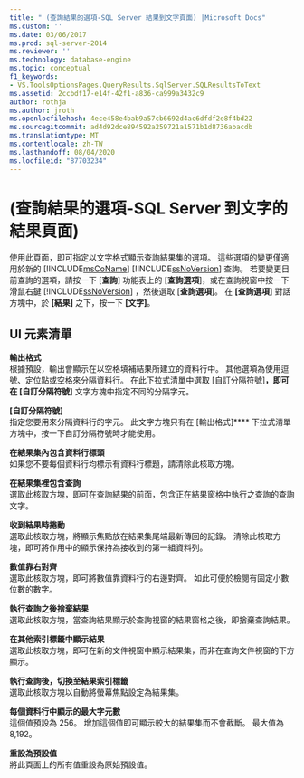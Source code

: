 ```yaml
---
title: " (查詢結果的選項-SQL Server 結果到文字頁面) |Microsoft Docs"
ms.custom: ''
ms.date: 03/06/2017
ms.prod: sql-server-2014
ms.reviewer: ''
ms.technology: database-engine
ms.topic: conceptual
f1_keywords:
- VS.ToolsOptionsPages.QueryResults.SqlServer.SQLResultsToText
ms.assetid: 2ccbdf17-e14f-42f1-a836-ca999a3432c9
author: rothja
ms.author: jroth
ms.openlocfilehash: 4ece458e4bab9a57cb6692d4ac6dfdf2e8f4bd22
ms.sourcegitcommit: ad4d92dce894592a259721a1571b1d8736abacdb
ms.translationtype: MT
ms.contentlocale: zh-TW
ms.lasthandoff: 08/04/2020
ms.locfileid: "87703234"
---
```

# <a name="options-query-results-sql-server-results-to-text-page"></a> (查詢結果的選項-SQL Server 到文字的結果頁面) 
  使用此頁面，即可指定以文字格式顯示查詢結果集的選項。 這些選項的變更僅適用於新的 [!INCLUDE[msCoName](../includes/msconame-md.md)] [!INCLUDE[ssNoVersion](../includes/ssnoversion-md.md)] 查詢。 若要變更目前查詢的選項，請按一下 [**查詢**] 功能表上的 [**查詢選項**]，或在查詢視窗中按一下滑鼠右鍵 [!INCLUDE[ssNoVersion](../includes/ssnoversion-md.md)] ，然後選取 [**查詢選項**]。 在 **[查詢選項]** 對話方塊中，於 **[結果]** 之下，按一下 **[文字]**。  
  
## <a name="ui-element-list"></a>UI 元素清單  
 **輸出格式**  
 根據預設，輸出會顯示在以空格填補結果所建立的資料行中。 其他選項為使用逗號、定位點或空格來分隔資料行。 在此下拉式清單中選取 [自訂分隔符號]****，即可在 [自訂分隔符號]**** 文字方塊中指定不同的分隔字元。  
  
 **[自訂分隔符號]**  
 指定您要用來分隔資料行的字元。 此文字方塊只有在 [輸出格式]**** 下拉式清單方塊中，按一下自訂分隔符號時才能使用。  
  
 **在結果集內包含資料行標頭**  
 如果您不要每個資料行均標示有資料行標題，請清除此核取方塊。  
  
 **在結果集裡包含查詢**  
 選取此核取方塊，即可在查詢結果的前面，包含正在結果窗格中執行之查詢的查詢文字。  
  
 **收到結果時捲動**  
 選取此核取方塊，將顯示焦點放在結果集尾端最新傳回的記錄。 清除此核取方塊，即可將作用中的顯示保持為接收到的第一組資料列。  
  
 **數值靠右對齊**  
 選取此核取方塊，即可將數值靠資料行的右邊對齊。 如此可便於檢閱有固定小數位數的數字。  
  
 **執行查詢之後捨棄結果**  
 選取此核取方塊，當查詢結果顯示於查詢視窗的結果窗格之後，即捨棄查詢結果。  
  
 **在其他索引標籤中顯示結果**  
 選取此核取方塊，即可在新的文件視窗中顯示結果集，而非在查詢文件視窗的下方顯示。  
  
 **執行查詢後，切換至結果索引標籤**  
 選取此核取方塊以自動將螢幕焦點設定為結果集。  
  
 **每個資料行中顯示的最大字元數**  
 這個值預設為 256。 增加這個值即可顯示較大的結果集而不會截斷。 最大值為 8,192。  
  
 **重設為預設值**  
 將此頁面上的所有值重設為原始預設值。  
  
  
